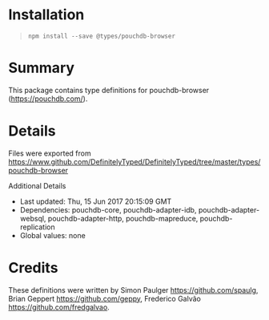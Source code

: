 # Installation
> `npm install --save @types/pouchdb-browser`

# Summary
This package contains type definitions for pouchdb-browser (https://pouchdb.com/).

# Details
Files were exported from https://www.github.com/DefinitelyTyped/DefinitelyTyped/tree/master/types/pouchdb-browser

Additional Details
 * Last updated: Thu, 15 Jun 2017 20:15:09 GMT
 * Dependencies: pouchdb-core, pouchdb-adapter-idb, pouchdb-adapter-websql, pouchdb-adapter-http, pouchdb-mapreduce, pouchdb-replication
 * Global values: none

# Credits
These definitions were written by Simon Paulger <https://github.com/spaulg>, Brian Geppert <https://github.com/geppy>, Frederico Galvão <https://github.com/fredgalvao>.
